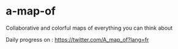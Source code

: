# a-map-of
Collaborative and colorful maps of everything you can think about

Daily progress on : 
https://twitter.com/A_map_of?lang=fr
